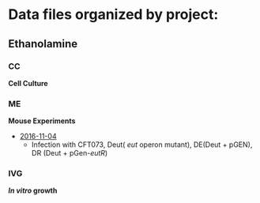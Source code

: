 # Data files organized by project:

## Ethanolamine

### CC
  **Cell Culture**  
  
### ME
  **Mouse Experiments**  
  * [2016-11-04]() 
    - Infection with CFT073, Deut( *eut* operon mutant), DE(Deut + pGEN), DR (Deut + pGen-*eutR*)  
 
### IVG
  ***In vitro* growth**


